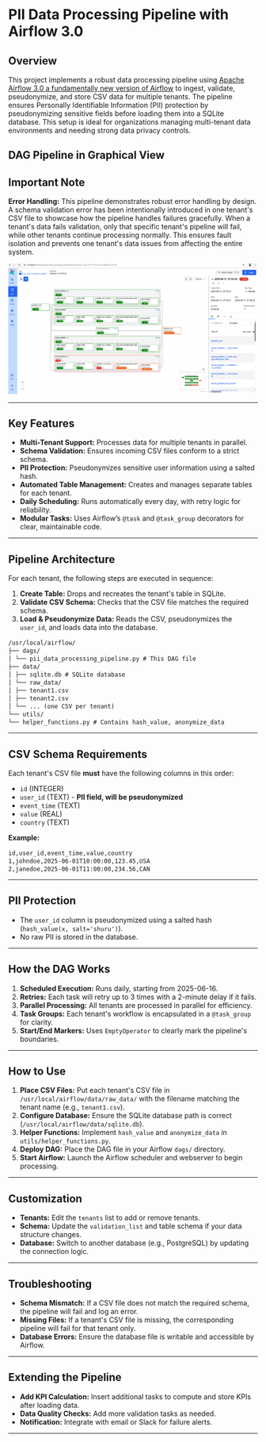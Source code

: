 # PII Data Processing Pipeline with Airflow 3.0

## Overview

This project implements a robust data processing pipeline using [Apache Airflow 3.0 a fundamentally new version of Airflow](https://airflow.apache.org/) to ingest, validate, pseudonymize, and store CSV data for multiple tenants. The pipeline ensures Personally Identifiable Information (PII) protection by pseudonymizing sensitive fields before loading them into a SQLite database. This setup is ideal for organizations managing multi-tenant data environments and needing strong data privacy controls.

## DAG Pipeline in Graphical View

## Important Note

**Error Handling:** This pipeline demonstrates robust error handling by design. A schema validation error has been intentionally introduced in one tenant's CSV file to showcase how the pipeline handles failures gracefully. When a tenant's data fails validation, only that specific tenant's pipeline will fail, while other tenants continue processing normally. This ensures fault isolation and prevents one tenant's data issues from affecting the entire system.


![DAG Pipeline](images/pii_data_processing_pipeline.png)

---

## Key Features

- **Multi-Tenant Support:** Processes data for multiple tenants in parallel.
- **Schema Validation:** Ensures incoming CSV files conform to a strict schema.
- **PII Protection:** Pseudonymizes sensitive user information using a salted hash.
- **Automated Table Management:** Creates and manages separate tables for each tenant.
- **Daily Scheduling:** Runs automatically every day, with retry logic for reliability.
- **Modular Tasks:** Uses Airflow’s `@task` and `@task_group` decorators for clear, maintainable code.

---

## Pipeline Architecture

For each tenant, the following steps are executed in sequence:

1. **Create Table:** Drops and recreates the tenant's table in SQLite.
2. **Validate CSV Schema:** Checks that the CSV file matches the required schema.
3. **Load & Pseudonymize Data:** Reads the CSV, pseudonymizes the `user_id`, and loads data into the database.

```
/usr/local/airflow/
├── dags/
│ └── pii_data_processing_pipeline.py # This DAG file
├── data/
│ ├── sqlite.db # SQLite database
│ └── raw_data/
│ ├── tenant1.csv
│ ├── tenant2.csv
│ └── ... (one CSV per tenant)
└── utils/
└── helper_functions.py # Contains hash_value, anonymize_data
```

---

## CSV Schema Requirements

Each tenant's CSV file **must** have the following columns in this order:

- `id` (INTEGER)
- `user_id` (TEXT) - **PII field, will be pseudonymized**
- `event_time` (TEXT)
- `value` (REAL)
- `country` (TEXT)

**Example:**

```csv
id,user_id,event_time,value,country
1,johndoe,2025-06-01T10:00:00,123.45,USA
2,janedoe,2025-06-01T11:00:00,234.56,CAN
```

---

## PII Protection

- The `user_id` column is pseudonymized using a salted hash (`hash_value(x, salt='shuru')`).
- No raw PII is stored in the database.

---

## How the DAG Works

1. **Scheduled Execution:** Runs daily, starting from 2025-06-16.
2. **Retries:** Each task will retry up to 3 times with a 2-minute delay if it fails.
3. **Parallel Processing:** All tenants are processed in parallel for efficiency.
4. **Task Groups:** Each tenant's workflow is encapsulated in a `@task_group` for clarity.
5. **Start/End Markers:** Uses `EmptyOperator` to clearly mark the pipeline's boundaries.

---

## How to Use

1. **Place CSV Files:** Put each tenant's CSV file in `/usr/local/airflow/data/raw_data/` with the filename matching the tenant name (e.g., `tenant1.csv`).
2. **Configure Database:** Ensure the SQLite database path is correct (`/usr/local/airflow/data/sqlite.db`).
3. **Helper Functions:** Implement `hash_value` and `anonymize_data` in `utils/helper_functions.py`.
4. **Deploy DAG:** Place the DAG file in your Airflow `dags/` directory.
5. **Start Airflow:** Launch the Airflow scheduler and webserver to begin processing.

---

## Customization

- **Tenants:** Edit the `tenants` list to add or remove tenants.
- **Schema:** Update the `validation_list` and table schema if your data structure changes.
- **Database:** Switch to another database (e.g., PostgreSQL) by updating the connection logic.

---

## Troubleshooting

- **Schema Mismatch:** If a CSV file does not match the required schema, the pipeline will fail and log an error.
- **Missing Files:** If a tenant's CSV file is missing, the corresponding pipeline will fail for that tenant only.
- **Database Errors:** Ensure the database file is writable and accessible by Airflow.

---

## Extending the Pipeline

- **Add KPI Calculation:** Insert additional tasks to compute and store KPIs after loading data.
- **Data Quality Checks:** Add more validation tasks as needed.
- **Notification:** Integrate with email or Slack for failure alerts.

---


